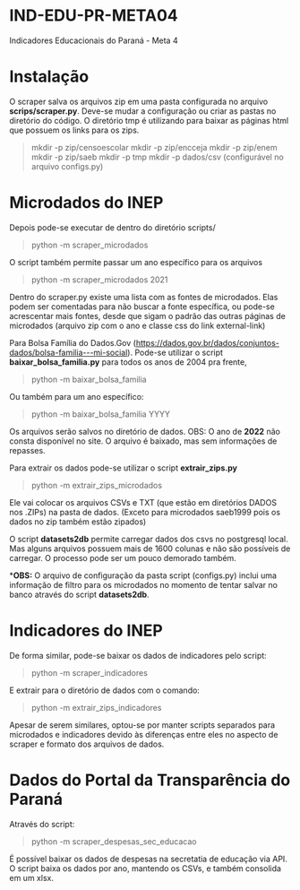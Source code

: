 # IND-EDU-PR-META04
 Indicadores Educacionais do Paraná - Meta 4

 # Instalação

O scraper salva os arquivos zip em uma pasta configurada no arquivo **scrips/scraper.py**. Deve-se mudar a configuração ou criar as pastas no diretório do código. O diretório tmp é utilizando para baixar as páginas html que possuem os links para os zips.
 > mkdir -p zip/censoescolar
 > mkdir -p zip/encceja
 > mkdir -p zip/enem
 > mkdir -p zip/saeb
 > mkdir -p tmp
 > mkdir -p dados/csv (configurável no arquivo configs.py)

# Microdados do INEP

Depois pode-se executar de dentro do diretório scripts/

 > python -m scraper_microdados

 O script também permite passar um ano específico para os arquivos

 > python -m scraper_microdados 2021

Dentro do scraper.py existe uma lista com as fontes de microdados. Elas podem ser comentadas para não buscar a fonte específica, ou pode-se acrescentar mais fontes, desde que sigam o padrão das outras páginas de microdados (arquivo zip com o ano e classe css do link external-link)

Para Bolsa Família do Dados.Gov (https://dados.gov.br/dados/conjuntos-dados/bolsa-familia---mi-social). Pode-se utilizar o script **baixar_bolsa_familia.py** para todos os anos de 2004 pra frente,

 > python -m baixar_bolsa_familia

 Ou também para um ano específico:

 > python -m baixar_bolsa_familia YYYY

 Os arquivos serão salvos no diretório de dados. OBS: O ano de **2022** não consta disponível no site. O arquivo é baixado, mas sem informações de repasses.

Para extrair os dados pode-se utilizar o script **extrair_zips.py**

> python -m extrair_zips_microdados

Ele vai colocar os arquivos CSVs e TXT (que estão em diretórios DADOS nos .ZIPs) na pasta de dados. (Exceto para microdados saeb1999 pois os dados no zip também estão zipados)

O script **datasets2db** permite carregar dados dos csvs no postgresql local. Mas alguns arquivos possuem mais de 1600 colunas e não são possíveis de carregar. O processo pode ser um pouco demorado também.

***OBS:** O arquivo de configuração da pasta script (configs.py) inclui uma informação de filtro para os microdados no momento de tentar salvar no banco através do script **datasets2db**.

# Indicadores do INEP

De forma similar, pode-se baixar os dados de indicadores pelo script:

> python -m scraper_indicadores

E extrair para o diretório de dados com o comando:

> python -m extrair_zips_indicadores

Apesar de serem similares, optou-se por manter scripts separados para microdados e indicadores devido às diferenças entre eles no aspecto de scraper e formato dos arquivos de dados.

# Dados do Portal da Transparência do Paraná

Através do script:

> python -m scraper_despesas_sec_educacao

É possível baixar os dados de despesas na secretatia de educação via API. O script baixa os dados por ano, mantendo os CSVs, e também consolida em um xlsx.